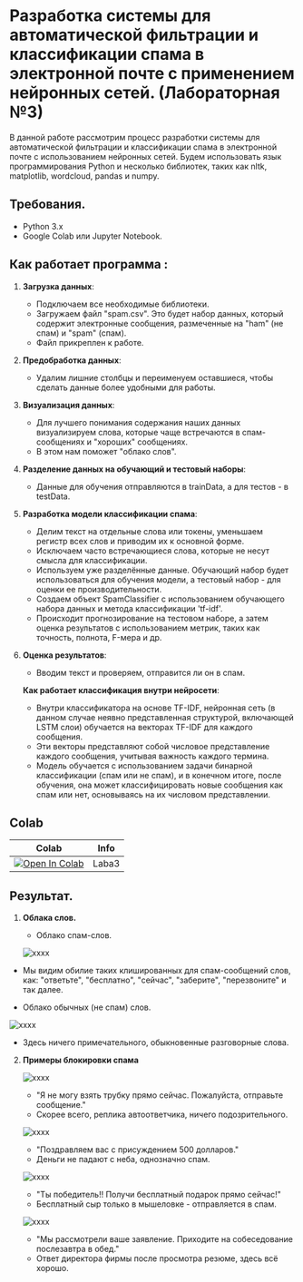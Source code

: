 # Разработка системы для автоматической фильтрации и классификации спама в электронной почте с применением нейронных сетей. (Лабораторная №3)
В данной работе рассмотрим процесс разработки системы для автоматической фильтрации и классификации спама в электронной почте с использованием нейронных сетей. Будем использовать язык программирования Python и несколько библиотек, таких как nltk, matplotlib, wordcloud, pandas и numpy.

## Требования.
- Python 3.x
- Google Colab или Jupyter Notebook.

## Как работает программа :
1. **Загрузка данных**:
   * Подключаем все необходимые библиотеки.
   * Загружаем файл "spam.csv". Это будет набор данных, который содержит электронные сообщения, размеченные на "ham" (не спам) и "spam" (спам).
   * Файл прикреплен к работе.
    
2. **Предобработка данных**:
   * Удалим лишние столбцы и переименуем оставшиеся, чтобы сделать данные более удобными для работы.

3. **Визуализация данных**:
   * Для лучшего понимания содержания наших данных визуализируем слова, которые чаще встречаются в спам-сообщениях и "хороших" сообщениях.
   * В этом нам поможет "облако слов".

4. **Разделение данных на обучающий и тестовый наборы**:
   * Данные для обучения отправляются в trainData, а для тестов - в testData.

5. **Разработка модели классификации спама**:
   * Делим текст на отдельные слова или токены, уменьшаем регистр всех слов и приводим их к основной форме.
   * Исключаем часто встречающиеся слова, которые не несут смысла для классификации.
   * Используем уже разделённые данные. Обучающий набор будет использоваться для обучения модели, а тестовый набор - для оценки ее производительности.
   * Создаем объект SpamClassifier с использованием обучающего набора данных и метода классификации 'tf-idf'.
   * Происходит прогнозирование на тестовом наборе, а затем оценка результатов с использованием метрик, таких как точность, полнота, F-мера и др.

6. **Оценка результатов**:
   * Вводим текст и проверяем, отправится ли он в спам.

   **Как работает классификация внутри нейросети**:
   * Внутри классификатора на основе TF-IDF, нейронная сеть (в данном случае неявно представленная структурой, включающей LSTM слои) обучается на векторах TF-IDF для каждого сообщения.
   * Эти векторы представляют собой числовое представление каждого сообщения, учитывая важность каждого термина.
   * Модель обучается с использованием задачи бинарной классификации (спам или не спам), и в конечном итоге, после обучения, она может классифицировать новые сообщения как спам или нет, основываясь на их числовом представлении.
  
## Colab
| Colab                                                                                                                                                                          | Info               |
| ------------------------------------------------------------------------------------------------------------------------------------------------------------------------------ | ------------------ |
| [![Open In Colab](https://colab.research.google.com/assets/colab-badge.svg)](https://colab.research.google.com/drive/1zuvhCyRR9tnYGmaxyvjyutYbp0qrTmVz#scrollTo=yI2WJ_A88D1-) | Laba3 |

## Результат.
1. **Облака слов.**
   * Облако спам-слов.
   
   ![xxxx](https://sun9-48.userapi.com/impg/gmnUb1U_E2KsuL8Gbh0Wdx1bVV-9GN4sIEYiHg/GzFJ6_yQkNA.jpg?size=820x821&quality=96&sign=1b15fbfc0e5250fc0ac3687d800e30b6&type=album)
  * Мы видим обилие таких клишированных для спам-сообщений слов, как: "ответьте", "бесплатно", "сейчас", "заберите", "перезвоните" и так далее.


  * Облако обычных (не спам) слов.

   ![xxxx](https://sun9-64.userapi.com/impg/2oGLik6Sy2Sjw-6ApVpvCD7vD9B0naNIJc5OmA/ktrlCJgrDFo.jpg?size=822x821&quality=96&sign=03ba2d97f429333ed03d681648683a34&type=album)
   * Здесь ничего примечательного, обыкновенные разговорные слова.

2. **Примеры блокировки спама**
    
   ![xxxx](https://sun9-56.userapi.com/impg/Jiho5Mr87HvN5K3GhfZ4hemuXm7XcMoHBUbf4Q/7ZXANtEfO3E.jpg?size=646x92&quality=96&sign=1a581f2fb626606d133f8c4d1c0f6097&type=album)
   * "Я не могу взять трубку прямо сейчас. Пожалуйста, отправьте сообщение."
   * Скорее всего, реплика автоответчика, ничего подозрительного.
     
   ![xxxx](https://sun21-1.userapi.com/impg/zdW0h-_lqxma9Kj15NfTUdQ9_WMd7XrmFI8nmg/pTzkBjZjoxM.jpg?size=524x90&quality=96&sign=c454b145b3874c1c6fa7ac8394dca049&type=album)
   * "Поздравляем вас с присуждением 500 долларов."
   * Деньги не падают с неба, однозначно спам.
   
   ![xxxx](https://sun9-41.userapi.com/impg/OWooivX8N8GJiJ2w_N6SRrUF18iS4OJLAt1VQQ/GnrkYRD9wME.jpg?size=517x87&quality=96&sign=1d4f69c403a0d521aa1a0639060b2c3d&type=album)
   * "Ты победитель!! Получи бесплатный подарок прямо сейчас!"
   * Бесплатный сыр только в мышеловке - отправляется в спам.
     
   ![xxxx](https://sun9-75.userapi.com/impg/yjxnlPwdDo4MPHd37gfnOr4as0Fvt5Bn-IjHWw/ICPOV1MunhI.jpg?size=953x93&quality=96&sign=91fdad30349e6e861a684ab46ed68d14&type=album)
   * "Мы рассмотрели ваше заявление. Приходите на собеседование послезавтра в обед."
   * Ответ директора фирмы после просмотра резюме, здесь всё хорошо.
